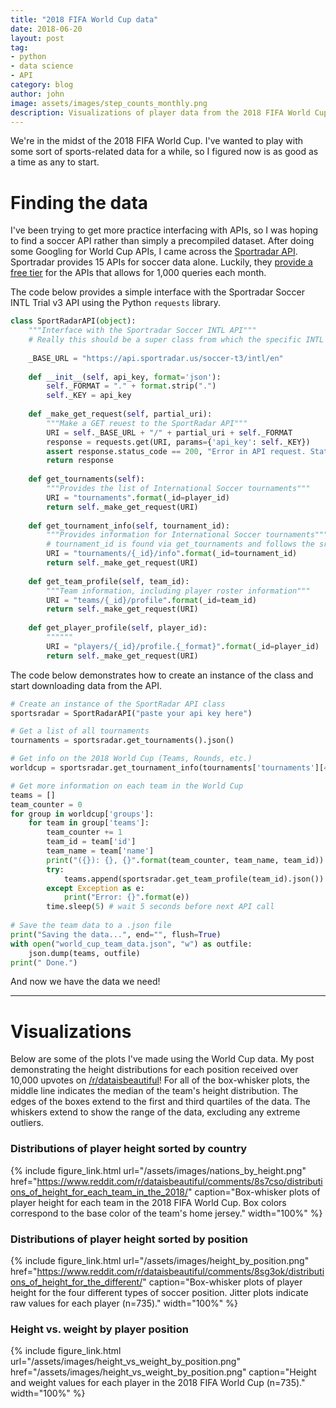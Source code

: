 ```yaml
---
title: "2018 FIFA World Cup data"
date: 2018-06-20
layout: post
tag:
- python
- data science
- API
category: blog
author: john
image: assets/images/step_counts_monthly.png
description: Visualizations of player data from the 2018 FIFA World Cup
---
```


We're in the midst of the 2018 FIFA World Cup. I've wanted to play with some sort of sports-related data for a while, so I figured now is as good as a time as any to start.

# Finding the data
I've been trying to get more practice interfacing with APIs, so I was hoping to find a soccer API rather than simply a precompiled dataset. After doing some Googling for World Cup APIs, I came across the [Sportradar API](https://developer.sportradar.com/io-docs). Sportradar provides 15 APIs for soccer data alone. Luckily, they [provide a free tier](https://developer.sportradar.com/member/register) for the APIs that allows for 1,000 queries each month.

The code below provides a simple interface with the Sportradar Soccer INTL Trial v3 API using the Python `requests` library.

```python
class SportRadarAPI(object):
    """Interface with the Sportradar Soccer INTL API"""
    # Really this should be a super class from which the specific INTL API would inherit
    
    _BASE_URL = "https://api.sportradar.us/soccer-t3/intl/en"
    
    def __init__(self, api_key, format='json'):
        self._FORMAT = "." + format.strip(".")
        self._KEY = api_key
        
    def _make_get_request(self, partial_uri):
        """Make a GET reuest to the SportRadar API"""
        URI = self._BASE_URL + "/" + partial_uri + self._FORMAT
        response = requests.get(URI, params={'api_key': self._KEY})
        assert response.status_code == 200, "Error in API request. Status: {}".format(response.status_code)       
        return response
    
    def get_tournaments(self):
        """Provides the list of International Soccer tournaments"""
        URI = "tournaments".format(_id=player_id)
        return self._make_get_request(URI)
    
    def get_tournament_info(self, tournament_id):
        """Provides information for International Soccer tournaments"""
        # tournament_id is found via get_tournaments and follows the sr:tournament:num format
        URI = "tournaments/{_id}/info".format(_id=tournament_id)
        return self._make_get_request(URI)
    
    def get_team_profile(self, team_id):
        """Team information, including player roster information"""
        URI = "teams/{_id}/profile".format(_id=team_id)
        return self._make_get_request(URI)
        
    def get_player_profile(self, player_id):
        """"""
        URI = "players/{_id}/profile.{_format}".format(_id=player_id)
        return self._make_get_request(URI)
```

The code below demonstrates how to create an instance of the class and start downloading data from the API.

```python
# Create an instance of the SportRadar API class
sportsradar = SportRadarAPI("paste your api key here")

# Get a list of all tournaments
tournaments = sportsradar.get_tournaments().json()

# Get info on the 2018 World Cup (Teams, Rounds, etc.)
worldcup = sportsradar.get_tournament_info(tournaments['tournaments'][4]['id']).json()

# Get more information on each team in the World Cup
teams = []
team_counter = 0
for group in worldcup['groups']:
    for team in group['teams']:
        team_counter += 1
        team_id = team['id']
        team_name = team['name']
        print("({}): {}, {}".format(team_counter, team_name, team_id))
        try:
            teams.append(sportsradar.get_team_profile(team_id).json())
        except Exception as e:
            print("Error: {}".format(e))
        time.sleep(5) # wait 5 seconds before next API call
        
# Save the team data to a .json file
print("Saving the data...", end="", flush=True)
with open("world_cup_team_data.json", "w") as outfile:
    json.dump(teams, outfile)
print(" Done.")
```

And now we have the data we need!

---
# Visualizations
Below are some of the plots I've made using the World Cup data. My post demonstrating the height distributions for each position received over 10,000 upvotes on [/r/dataisbeautiful](https://www.reddit.com/r/dataisbeautiful/comments/8sg3ok/distributions_of_height_for_the_different/)! For all of the box-whisker plots, the middle line indicates the median of the team's height distribution. The edges of the boxes extend to the first and third quartiles of the data. The whiskers extend to show the range of the data, excluding any extreme outliers.

### Distributions of player height sorted by country
{% include figure_link.html url="/assets/images/nations_by_height.png" href="https://www.reddit.com/r/dataisbeautiful/comments/8s7cso/distributions_of_height_for_each_team_in_the_2018/" caption="Box-whisker plots of player height for each team in the 2018 FIFA World Cup. Box colors correspond to the base color of the team's home jersey." width="100%" %}

### Distributions of player height sorted by position
{% include figure_link.html url="/assets/images/height_by_position.png" href="https://www.reddit.com/r/dataisbeautiful/comments/8sg3ok/distributions_of_height_for_the_different/" caption="Box-whisker plots of player height for the four different types of soccer position. Jitter plots indicate raw values for each player (n=735)." width="100%" %}

### Height vs. weight by player position
{% include figure_link.html url="/assets/images/height_vs_weight_by_position.png" href="/assets/images/height_vs_weight_by_position.png" caption="Height and weight values for each player in the 2018 FIFA World Cup (n=735)." width="100%" %}